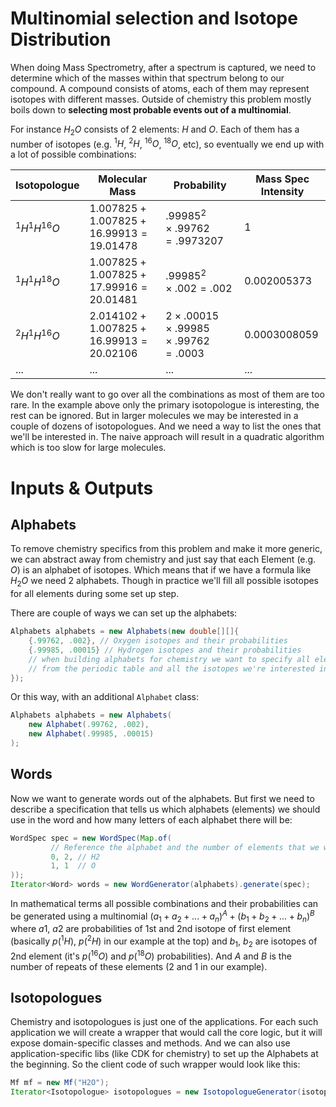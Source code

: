 # Multinomial selection and Isotope Distribution

When doing Mass Spectrometry, after a spectrum is captured, we need to determine which of the masses within that spectrum belong to our compound. A compound consists of atoms, each of them may represent isotopes with different masses. Outside of chemistry this problem mostly boils down to **selecting most probable events out of a multinomial**. 

For instance $H_2O$ consists of 2 elements: $H$ and $O$. Each of them has a number of isotopes (e.g. $^1H$, $^2H$, $^{16}O$, $^{18}O$, etc), so eventually we end up with a lot of possible combinations:

| Isotopologue   | Molecular Mass                            | Probability                                        | Mass Spec Intensity |
|----------------|-------------------------------------------|----------------------------------------------------|---------------------|
| $^1H^1H^{16}O$ | $1.007825 + 1.007825 + 16.99913=19.01478$ | $.99985^2 \times .99762=.9973207$                  | 1                   |
| $^1H^1H^{18}O$ | $1.007825 + 1.007825 + 17.99916=20.01481$ | $.99985^2 \times .002=.002$                        | 0.002005373         |
| $^2H^1H^{16}O$ | $2.014102 + 1.007825 + 16.99913=20.02106$ | $2\times .00015 \times .99985 \times .99762=.0003$ | 0.0003008059        |
| ...            | ...                                       | ...                                                | ...                 |

We don't really want to go over all the combinations as most of them are too rare. In the example above only the primary isotopologue is interesting, the rest can be ignored. But in larger molecules we may be interested in a couple of dozens of isotopologues. And we need a way to list the ones that we'll be interested in. The naive approach will result in a quadratic algorithm which is too slow for large molecules.

# Inputs & Outputs

## Alphabets

To remove chemistry specifics from this problem and make it more generic, we can abstract away from chemistry and just say that each Element (e.g. $O$) is an alphabet of isotopes. Which means that if we have a formula like $H_2O$ we need 2 alphabets. Though in practice we'll fill all possible isotopes for all elements during some set up step.

There are couple of ways we can set up the alphabets:

```java
Alphabets alphabets = new Alphabets(new double[][]{
    {.99762, .002}, // Oxygen isotopes and their probabilities
    {.99985, .00015} // Hydrogen isotopes and their probabilities
    // when building alphabets for chemistry we want to specify all elements 
    // from the periodic table and all the isotopes we're interested in 
});
```
Or this way, with an additional `Alphabet` class:

```java
Alphabets alphabets = new Alphabets(
    new Alphabet(.99762, .002), 
    new Alphabet(.99985, .00015)
);
```

## Words

Now we want to generate words out of the alphabets. But first we need to describe a specification that tells us which alphabets (elements) we should use in the word and how many letters of each alphabet there will be:

```java
WordSpec spec = new WordSpec(Map.of(
         // Reference the alphabet and the number of elements that we want to sample from that alphabet
         0, 2, // H2   
         1, 1  // O
));
Iterator<Word> words = new WordGenerator(alphabets).generate(spec);
```

In mathematical terms all possible combinations and their probabilities can be generated using a multinomial $(a_1+a_2+...+a_n)^A + (b_1+b_2+...+b_n)^B$ where $a1$, $a2$ are probabilities of 1st and 2nd isotope of first element (basically $p(^1H)$, $p(^2H)$ in our example at the top) and $b_1$, $b_2$ are isotopes of 2nd element (it's $p(^{16}O)$ and $p(^{18}O)$ probabilities). And $A$ and $B$ is the number of repeats of these elements (2 and 1 in our example).

## Isotopologues

Chemistry and isotopologues is just one of the applications. For each such application we will create a wrapper that would call the core logic, but it will expose domain-specific classes and methods. And we can also use application-specific libs (like CDK for chemistry) to set up the Alphabets at the beginning. So the client code of such wrapper would look like this:  

```java
Mf mf = new Mf("H2O");
Iterator<Isotopologue> isotopologues = new IsotopologueGenerator(isotopesAbandances).generate(mf);
```